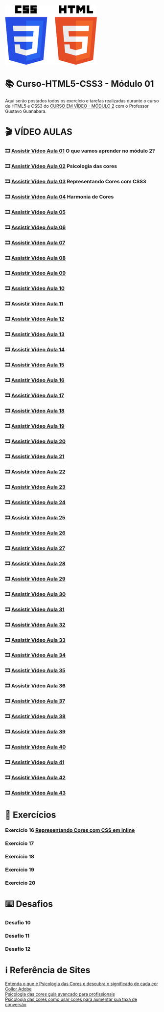 ![image](https://github.com/ArgemiroC/Curso-Html5-Css3/blob/main/html-css/Modulo%201/imagens-extras/CSS3_and_HTML5-300.jpg)

# :books: Curso-HTML5-CSS3 - Módulo 01

Aqui serão postados todos os exercício e tarefas realizadas durante o curso de HTML5 e CSS3 do [CURSO EM VÍDEO - MÓDULO 2](https://www.youtube.com/playlist?list=PLHz_AreHm4dlUpEXkY1AyVLQGcpSgVF8s) com o Professor Gustavo Guanabara.

# :clapper: VÍDEO AULAS
### :film_strip: [Assistir Vídeo Aula 01](https://www.youtube.com/watch?v=vPNIAJ9B4hg&list=PLHz_AreHm4dlUpEXkY1AyVLQGcpSgVF8s&index=1) O que vamos aprender no módulo 2?<br>
### :film_strip: [Assistir Vídeo Aula 02](https://www.youtube.com/watch?v=A8UNBs7nxw4&list=PLHz_AreHm4dlUpEXkY1AyVLQGcpSgVF8s&index=2) Psicologia das cores<br>
### :film_strip: [Assistir Vídeo Aula 03](https://www.youtube.com/watch?v=uKjKnztS3cY&list=PLHz_AreHm4dlUpEXkY1AyVLQGcpSgVF8s&index=3) Representando Cores com CSS3<br>
### :film_strip: [Assistir Vídeo Aula 04](https://www.youtube.com/watch?v=E2gaDa4ZaTc&list=PLHz_AreHm4dlUpEXkY1AyVLQGcpSgVF8s&index=4) Harmonia de Cores<br> 
### :film_strip: [Assistir Vídeo Aula 05]() <br>
### :film_strip: [Assistir Vídeo Aula 06]() <br>
### :film_strip: [Assistir Vídeo Aula 07]() <br>
### :film_strip: [Assistir Vídeo Aula 08]() <br>
### :film_strip: [Assistir Vídeo Aula 09]() <br>
### :film_strip: [Assistir Vídeo Aula 10]() <br>
### :film_strip: [Assistir Vídeo Aula 11]() <br>
### :film_strip: [Assistir Vídeo Aula 12]() <br>
### :film_strip: [Assistir Vídeo Aula 13]() <br>
### :film_strip: [Assistir Vídeo Aula 14]() <br>
### :film_strip: [Assistir Vídeo Aula 15]() <br>
### :film_strip: [Assistir Vídeo Aula 16]() <br>
### :film_strip: [Assistir Vídeo Aula 17]() <br>
### :film_strip: [Assistir Vídeo Aula 18]() <br>
### :film_strip: [Assistir Vídeo Aula 19]() <br>
### :film_strip: [Assistir Vídeo Aula 20]() <br>
### :film_strip: [Assistir Vídeo Aula 21]() <br>
### :film_strip: [Assistir Vídeo Aula 22]() <br>
### :film_strip: [Assistir Vídeo Aula 23]() <br>
### :film_strip: [Assistir Vídeo Aula 24]() <br>
### :film_strip: [Assistir Vídeo Aula 25]() <br>
### :film_strip: [Assistir Vídeo Aula 26]() <br>
### :film_strip: [Assistir Vídeo Aula 27]() <br>
### :film_strip: [Assistir Vídeo Aula 28]() <br>
### :film_strip: [Assistir Vídeo Aula 29]() <br>
### :film_strip: [Assistir Vídeo Aula 30]() <br>
### :film_strip: [Assistir Vídeo Aula 31]() <br>
### :film_strip: [Assistir Vídeo Aula 32]() <br>
### :film_strip: [Assistir Vídeo Aula 33]() <br>
### :film_strip: [Assistir Vídeo Aula 34]() <br>
### :film_strip: [Assistir Vídeo Aula 35]() <br>
### :film_strip: [Assistir Vídeo Aula 36]() <br>
### :film_strip: [Assistir Vídeo Aula 37]() <br>
### :film_strip: [Assistir Vídeo Aula 38]() <br>
### :film_strip: [Assistir Vídeo Aula 39]() <br>
### :film_strip: [Assistir Vídeo Aula 40]() <br>
### :film_strip: [Assistir Vídeo Aula 41]() <br>
### :film_strip: [Assistir Vídeo Aula 42]() <br>
### :film_strip: [Assistir Vídeo Aula 43]() <br>

# :scroll: Exercícios

### Exercício 16 [Representando Cores com CSS em Inline](https://github.com/ArgemiroC/Curso-Html5-Css3/blob/main/html-css/Modulo%202/exercicios/ex016/cor01.html)<br>
### Exercício 17 []()<br>
### Exercício 18 []()<br>
### Exercício 19 []()<br>
### Exercício 20 []()<br>


# :keyboard: Desafios
### Desafio 10 []()<br>
### Desafio 11 []()<br>
### Desafio 12 []()<br>

# :information_source: Referência de Sites
[Entenda o que é Psicologia das Cores e descubra o significado de cada cor](https://rockcontent.com/br/blog/psicologia-das-cores/)<br>
[Collor Adobe](https://color.adobe.com/pt/create/color-wheel)<br>
[Psicologia das cores guia avancado para profissionais](http://www.matildefilmes.com.br/psicologia-das-cores-guia-avancado-para-profissionais/)<br>
[Psicologia das cores como usar cores para aumentar sua taxa de conversão](https://neilpatel.com/br/blog/psicologia-das-cores-como-usar-cores-para-aumentar-sua-taxa-de-conversao/)<br>
